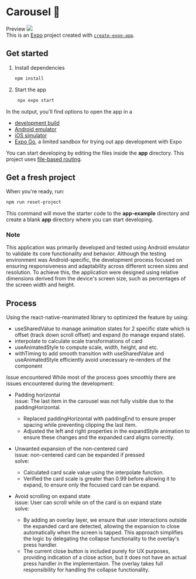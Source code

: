 # Carousel 👋

Preview
![](https://github.com/tatasulysta/carousel/blob/main/demo.gif)<br/>
This is an [Expo](https://expo.dev) project created with [`create-expo-app`](https://www.npmjs.com/package/create-expo-app).

## Get started

1. Install dependencies

   ```bash
   npm install
   ```

2. Start the app

   ```bash
    npx expo start
   ```

In the output, you'll find options to open the app in a

- [development build](https://docs.expo.dev/develop/development-builds/introduction/)
- [Android emulator](https://docs.expo.dev/workflow/android-studio-emulator/)
- [iOS simulator](https://docs.expo.dev/workflow/ios-simulator/)
- [Expo Go](https://expo.dev/go), a limited sandbox for trying out app development with Expo

You can start developing by editing the files inside the **app** directory. This project uses [file-based routing](https://docs.expo.dev/router/introduction).

## Get a fresh project

When you're ready, run:

```bash
npm run reset-project
```

This command will move the starter code to the **app-example** directory and create a blank **app** directory where you can start developing.

### Note
This application was primarily developed and tested using Android emulator to validate its core functionality and behavior. Although the testing environment was Android-specific, the development process focused on ensuring responsiveness and adaptability across different screen sizes and resolution. To achieve this, the application were designed using relative dimensions derived from the device's screen size, such as percentages of the screen width and height.
## Process

Using the react-native-reanimated library to optimized the feature by using:

- useSharedValue to manage animation states for 2 specific state which is offset (track down scroll offset) and expand (to manage expand state).
- interpolate to calculate scale transformations of card
- useAnimatedStyle to compute scale, width, height, and etc.
- withTiming to add smooth transition
  with useSharedValue and useAnimatedStyle efficiently avoid unecessary re-renders of the component

Issue encountered
While most of the process goes smoothly there are issues encountered during the development:

- Padding horizontal<br/>
  issue: The last item in the carousel was not fully visible due to the paddingHorizontal.<br/>
  - Replaced paddingHorizontal with paddingEnd to ensure proper spacing while preventing clipping the last item.
  - Adjusted the left and right properties in the expandStyle animation to ensure these changes and the expanded card aligns correctly.
- Unwanted expansion of the non-centered card <br/>
  issue: non-centered card can be expanded if pressed <br/>
  solve:

  - Calculated card scale value using the interpolate function.<br/>
  - Verified the card scale is greater than 0.99 before allowing it to expand, to ensure only the focused card can be expand.

- Avoid scrolling on expand state <br/>
  issue: User can scroll while on of the card is on expand state <br/>
  solve:<br/>
  - By adding an overlay layer, we ensure that user interactions outside the expanded card are detected, allowing the expansion to close automatically when the screen is tapped. This approach simplifies the logic by delegating the collapse functionality to the overlay's press handler.
  - The current close button is included purely for UX purposes, providing indication of a close action, but it does not have an actual press handler in the implementaion. The overlay takes full responsibility for handling the collapse functionality.
